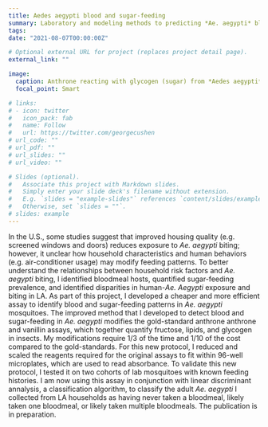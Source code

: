```yaml
---
title: Aedes aegypti blood and sugar-feeding
summary: Laboratory and modeling methods to predicting *Ae. aegypti* blood and sugar-feeding 
tags:
date: "2021-08-07T00:00:00Z"

# Optional external URL for project (replaces project detail page).
external_link: ""

image:
  caption: Anthrone reacting with glycogen (sugar) from *Aedes aegypti* turns dark green.
  focal_point: Smart

# links:
# - icon: twitter
#   icon_pack: fab
#   name: Follow
#   url: https://twitter.com/georgecushen
# url_code: ""
# url_pdf: ""
# url_slides: ""
# url_video: ""

# Slides (optional).
#   Associate this project with Markdown slides.
#   Simply enter your slide deck's filename without extension.
#   E.g. `slides = "example-slides"` references `content/slides/example-slides.md`.
#   Otherwise, set `slides = ""`.
# slides: example
---
```


In the U.S., some studies suggest that improved housing quality (e.g. screened windows and doors) reduces exposure to *Ae. aegypti* biting; however, it unclear how household characteristics and human behaviors (e.g. air-conditioner usage) may modify feeding patterns. To better understand the relationships between household risk factors and *Ae. aegypti* biting, I identified bloodmeal hosts, quantified sugar-feeding prevalence, and identified disparities in human-*Ae. Aegypti* exposure and biting in LA. As part of this project, I developed a cheaper and more efficient assay to identify blood and sugar-feeding patterns in *Ae. aegypti* mosquitoes. The improved method that I developed to detect blood and sugar-feeding in *Ae. aegypti* modifies the gold-standard anthrone anthrone and vanillin assays, which together quantify fructose, lipids, and glycogen in insects. My modifications require 1/3 of the time and 1/10 of the cost compared to the gold-standards. For this new protocol, I reduced and scaled the reagents required for the original assays to fit within 96-well microplates, which are used to read absorbance. To validate this new protocol, I tested it on two cohorts of lab mosquitoes with known feeding histories. I am now using this assay in conjunction with linear discriminant annalysis, a classification algorithm, to classify the adult *Ae. aegypti* I collected from LA households as having never taken a bloodmeal, likely taken one bloodmeal, or likely taken multiple bloodmeals. The publication is in preparation.
